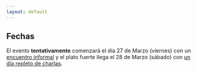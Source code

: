 ```yaml
---
layout: default
---
```


## Fechas

El evento **tentativamente** comenzará el día 27 de Marzo (viernes) con un [encuentro
informal](social-event) y el plato fuerte llega el 28 de Marzo (sábado)
con [un día repleto de charlas](agenda.md).
